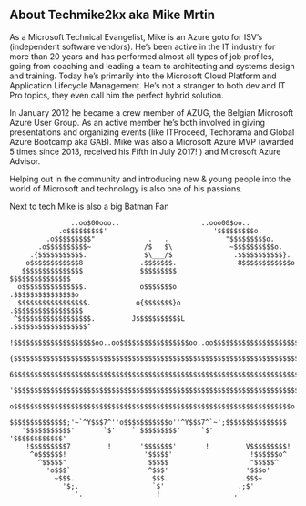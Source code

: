 ## About Techmike2kx aka Mike Mrtin
As a Microsoft Technical Evangelist, Mike is an Azure goto for ISV’s (independent software vendors). He’s been active in the IT industry for more than 20 years and has performed almost all types of job profiles, going from coaching and leading a team to architecting and systems design and training. Today he’s primarily into the Microsoft Cloud Platform and Application Lifecycle Management. He’s not a stranger to both dev and IT Pro topics, they even call him the perfect hybrid solution. 

In January 2012 he became a crew member of AZUG, the Belgian Microsoft Azure User Group. As an active member he’s both involved in giving presentations and organizing events (like ITProceed, Techorama and Global Azure Bootcamp aka GAB). Mike was also a Microsoft Azure MVP (awarded 5 times since 2013, received his Fifth in July 2017! ) and Microsoft Azure Advisor. 

Helping out in the community and introducing new & young people into the world of Microsoft and technology is also one of his passions.

Next to tech Mike is also a big Batman Fan 

                   ..oo$00ooo..                    ..ooo00$oo..
                .o$$$$$$$$$'                          '$$$$$$$$$o.
             .o$$$$$$$$$"             .   .              "$$$$$$$$$o.
           .o$$$$$$$$$$~             /$   $\              ~$$$$$$$$$$o.
         .{$$$$$$$$$$$.              $\___/$               .$$$$$$$$$$$}.
        o$$$$$$$$$$$$8              .$$$$$$$.               8$$$$$$$$$$$$o
       $$$$$$$$$$$$$$$              $$$$$$$$$               $$$$$$$$$$$$$$$
      o$$$$$$$$$$$$$$$.             o$$$$$$$o              .$$$$$$$$$$$$$$$o
      $$$$$$$$$$$$$$$$$.           o{$$$$$$$}o            .$$$$$$$$$$$$$$$$$
     ^$$$$$$$$$$$$$$$$$$.         J$$$$$$$$$$$L          .$$$$$$$$$$$$$$$$$$^
     !$$$$$$$$$$$$$$$$$$$$oo..oo$$$$$$$$$$$$$$$$$oo..oo$$$$$$$$$$$$$$$$$$$$$!
     {$$$$$$$$$$$$$$$$$$$$$$$$$$$$$$$$$$$$$$$$$$$$$$$$$$$$$$$$$$$$$$$$$$$$$$}
     6$$$$$$$$$$$$$$$$$$$$$$$$$$$$$$$$$$$$$$$$$$$$$$$$$$$$$$$$$$$$$$$$$$$$$$?
     '$$$$$$$$$$$$$$$$$$$$$$$$$$$$$$$$$$$$$$$$$$$$$$$$$$$$$$$$$$$$$$$$$$$$$$'
      o$$$$$$$$$$$$$$$$$$$$$$$$$$$$$$$$$$$$$$$$$$$$$$$$$$$$$$$$$$$$$$$$$$$$o
       $$$$$$$$$$$$$$;'~`^Y$$$7^''o$$$$$$$$$$$o''^Y$$$7^`~';$$$$$$$$$$$$$$$
       '$$$$$$$$$$$'       `$'    `'$$$$$$$$$'     `$'       '$$$$$$$$$$$$'
        !$$$$$$$$$7         !       '$$$$$$$'       !         V$$$$$$$$$!
         ^o$$$$$$!                   '$$$$$'                   !$$$$$$o^
           ^$$$$$"                    $$$$$                    "$$$$$^
             'o$$$`                   ^$$$'                   '$$$o'
               ~$$$.                   $$$.                  .$$$~
                 '$;.                  `$'                  .;$'
                    '.                  !                  .`
